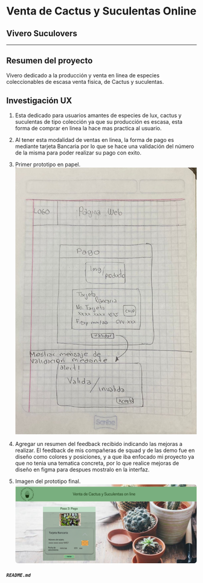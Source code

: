 # Venta de Cactus y Suculentas Online

## Vivero Suculovers

***

##  Resumen del proyecto

Vivero dedicado a la producción y venta en linea  de  especies  coleccionables
de escasa venta fisica, de Cactus y suculentas.

##  Investigación UX
   1. Esta dedicado para usuarios amantes de especies de lux, cactus y suculentas de
   tipo colección ya que su producción es escasa, esta forma de comprar en linea
   la hace mas practica al usuario.  
   2. Al tener esta modalidad de ventas en linea, la forma de pago es mediante
   tarjeta Bancaria por lo que se hace una validación del número de la misma para
   poder realizar su pago con exito.
   3. Primer prototipo en papel.
  ![](<./Prototipo en papel.jpeg>)

   4. Agregar un resumen del feedback recibido indicando las mejoras a realizar.
    El feedback de mis compañeras de squad y de las demo fue en diseño como colores y
    posiciones, y a que iba enfocado mi proyecto ya que no tenia una tematica concreta,
    por lo que realice mejoras de diseño en figma para despues mostralo en la interfaz.
   5. Imagen del prototipo final.
   ![](<./Vivero Suculovers.png>)
##### `README.md`
